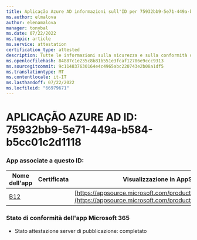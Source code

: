 ```yaml
---
title: Aplicação Azure AD informazioni sull'ID per 75932bb9-5e71-449a-b584-b5cc01c2d1118
ms.author: elmalova
author: elenamalova
manager: tonybal
ms.date: 07/22/2022
ms.topic: article
ms.service: attestation
certification_type: attested
description: Tutte le informazioni sulla sicurezza e sulla conformità disponibili per 75932bb9-5e71-449a-b584-b5cc01c2d1118.
ms.openlocfilehash: 84887c1e235c8b81b551e3fcaf12706e9ccc9313
ms.sourcegitcommit: 9c114837630164e4c4965abc220743e2b08a1df5
ms.translationtype: MT
ms.contentlocale: it-IT
ms.lasthandoff: 07/22/2022
ms.locfileid: "66979671"
---
```

# <a name="azure-app-id-75932bb9-5e71-449a-b584-b5cc01c2d118"></a>APLICAÇÃO AZURE AD ID: 75932bb9-5e71-449a-b584-b5cc01c2d1118


### <a name="apps-associated-with-this-id"></a>App associate a questo ID:
| **Nome dell'app** | **Certificata** | **Visualizzazione in AppSource** |
|--------------|---------------|-----------------------|
| [B12](../forward/WA200004073.md) |  | [https://appsource.microsoft.com/product/office/WA200004073](https://appsource.microsoft.com/product/office/WA200004073) |

### <a name="microsoft-365-app-compliance-status"></a>Stato di conformità dell'app Microsoft 365
- Stato attestazione server di pubblicazione: completato
